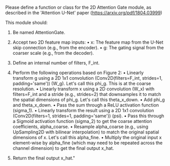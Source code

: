 Please define a function or class for the 2D Attention Gate module, as described in the 'Attention U-Net' paper (https://arxiv.org/pdf/1804.03999)

This module should:

1. Be named AttentionGate.
2. Accept two 2D feature map inputs:
   • x: The feature map from the U-Net skip connection (e.g., from the encoder).
   • g: The gating signal from the coarser scale (e.g., from the decoder).
3. Define an internal number of filters, F_int.
4. Perform the following operations based on Figure 2:
   • Linearly transform g using a 2D 1x1 convolution (Conv2D(filters=F_int, strides=1, padding='same')) (W_g). Let's call this phi_g. This is at the coarse resolution.
   • Linearly transform x using a 2D convolution (W_x) with filters=F_int and a stride (e.g., strides=2) that downsamples it to match the spatial dimensions of phi_g. Let's call this theta_x_down.
   • Add phi_g and theta_x_down.
   • Pass the sum through a ReLU activation function (sigma_1).
   • Linearly transform the result using a 2D 1x1 convolution (Conv2D(filters=1, strides=1, padding='same')) (psi).
   • Pass this through a Sigmoid activation function (sigma_2) to get the coarse attention coefficients, alpha_coarse.
   • Resample alpha_coarse (e.g., using UpSampling2D with bilinear interpolation) to match the original spatial dimensions of x. Let's call this alpha_fine.
   • Multiply the original input x element-wise by alpha_fine (which may need to be repeated across the channel dimension) to get the final output x_hat.

5. Return the final output x_hat."
